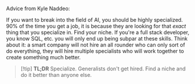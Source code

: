 Advice from Kyle Naddeo:

If you want to break into the field of AI, you should be highly specialized. 90% of the time you get a job, it is because they are looking for that *exact* thing that you specialize in. Find your niche. If you're a full stack developer, you know SQL, etc. you will only end up being subpar at these skills. Think about it: a smart company will not hire an all rounder who can only sort of do everything, they will hire multiple specialists who will work together to create something much better.

>[!tip] __TL;DR__
>Specialize. Generalists don't get hired. Find a niche and do it better than anyone else.

